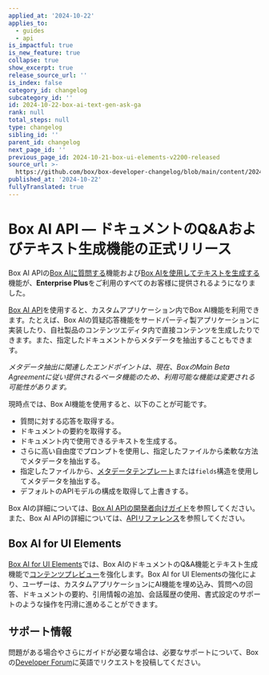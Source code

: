 ```yaml
---
applied_at: '2024-10-22'
applies_to:
  - guides
  - api
is_impactful: true
is_new_feature: true
collapse: true
show_excerpt: true
release_source_url: ''
is_index: false
category_id: changelog
subcategory_id: ''
id: 2024-10-22-box-ai-text-gen-ask-ga
rank: null
total_steps: null
type: changelog
sibling_id: ''
parent_id: changelog
next_page_id: ''
previous_page_id: 2024-10-21-box-ui-elements-v2200-released
source_url: >-
  https://github.com/box/box-developer-changelog/blob/main/content/2024/10-22-box-ai-text-gen-ask-ga.md
published_at: '2024-10-22'
fullyTranslated: true
---
```

# Box AI API — ドキュメントのQ&Aおよびテキスト生成機能の正式リリース

Box AI APIの[Box AIに質問する][2]機能および[Box AIを使用してテキストを生成する][3]機能が、**Enterprise Plus**をご利用のすべてのお客様に提供されるようになりました。

[Box AI API][1]を使用すると、カスタムアプリケーション内でBox AI機能を利用できます。たとえば、Box AIの質疑応答機能をサードパーティ製アプリケーションに実装したり、自社製品のコンテンツエディタ内で直接コンテンツを生成したりできます。また、指定したドキュメントからメタデータを抽出することもできます。

_メタデータ抽出に関連したエンドポイントは、現在、BoxのMain Beta Agreementに従い提供されるベータ機能のため、利用可能な機能は変更される可能性があります。_

<!-- more -->

現時点では、Box AI機能を使用すると、以下のことが可能です。

* 質問に対する応答を取得する。
* ドキュメントの要約を取得する。
* ドキュメント内で使用できるテキストを生成する。
* さらに高い自由度でプロンプトを使用し、指定したファイルから柔軟な方法でメタデータを抽出する。
* 指定したファイルから、[メタデータテンプレート][4]または`fields`構造を使用してメタデータを抽出する。
* デフォルトのAPIモデルの構成を取得して上書きする。

Box AIの詳細については、[Box AI APIの開発者向けガイド][1]を参照してください。また、Box AI APIの詳細については、[APIリファレンス][5]を参照してください。

## Box AI for UI Elements

[Box AI for UI Elements][6]では、Box AIのドキュメントのQ&A機能とテキスト生成機能で[コンテンツプレビュー][7]を強化します。Box AI for UI Elementsの強化により、ユーザーは、カスタムアプリケーションにAI機能を埋め込み、質問への回答、ドキュメントの要約、引用情報の追加、会話履歴の使用、書式設定のサポートのような操作を円滑に進めることができます。

## サポート情報

問題がある場合やさらにガイドが必要な場合は、必要なサポートについて、Boxの[Developer Forum][8]に英語でリクエストを投稿してください。

[1]: https://developer.box.com/guides/box-ai

[2]: g://box-ai/ask-questions/

[3]: g://box-ai/generate-text/

[4]: https://support.box.com/hc/en-us/articles/360044194033-Customizing-Metadata-Templates

[5]: e://ai-agent-ask/

[6]: g://embed/ui-elements/preview#box-ai-ui-element

[7]: g://embed/ui-elements/preview

[8]: https://forum.box.com/
